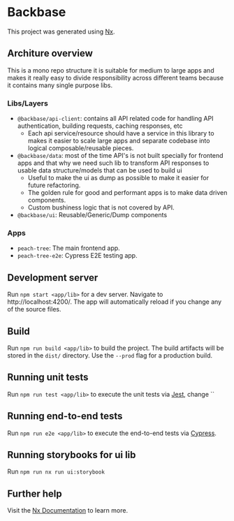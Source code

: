 # Backbase

This project was generated using [Nx](https://nx.dev).

## Architure overview

This is a mono repo structure it is suitable for medium to large apps and makes it really easy to divide responsibility across different teams because it contains many single purpose libs.

### Libs/Layers

- `@backbase/api-client`: contains all API related code for handling API authentication, building requests, caching responses, etc
  - Each api service/resource should have a service in this library to makes it easier to scale large apps and separate codebase into logical composable/reusable pieces.
- `@backbase/data`: most of the time API's is not built specially for frontend apps and that why we need such lib to transform API responses to usable data structure/models that can be used to build ui
  - Useful to make the ui as dump as possible to make it easier for future refactoring.
  - The golden rule for good and performant apps is to make data driven components.
  - Custom bushiness logic that is not covered by API.
- `@backbase/ui`: Reusable/Generic/Dump components

### Apps

- `peach-tree`: The main frontend app.
- `peach-tree-e2e`: Cypress E2E testing app.

## Development server

Run `npm start <app/lib>` for a dev server. Navigate to http://localhost:4200/. The app will automatically reload if you change any of the source files.

## Build

Run `npm run build <app/lib>` to build the project. The build artifacts will be stored in the `dist/` directory. Use the `--prod` flag for a production build.

## Running unit tests

Run `npm run test <app/lib>` to execute the unit tests via [Jest](https://jestjs.io), change ``

## Running end-to-end tests

Run `npm run e2e <app/lib>` to execute the end-to-end tests via [Cypress](https://www.cypress.io).

## Running storybooks for ui lib

Run `npm run nx run ui:storybook`

## Further help

Visit the [Nx Documentation](https://nx.dev/angular) to learn more.
